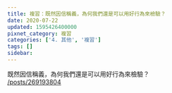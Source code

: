 ```yaml
---
title: 複習：既然因信稱義，為何我們還是可以用好行為來檢驗？
date: 2020-07-22
updated: 1595426400000
pixnet_category: 複習
categories: ['4. 其他', '複習']
tags: []
sidebar: 
---
```


<p>既然因信稱義，為何我們還是可以用好行為來檢驗？<br/>
<a href="/posts/269193804" target="_blank">/posts/269193804</a></p>
<p> </p>
